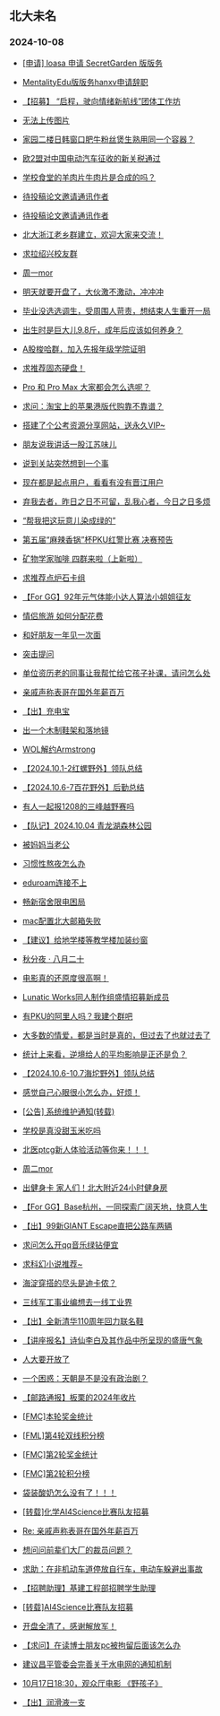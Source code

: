 ## 北大未名 
### 2024-10-08

+ [[申请] loasa 申请 SecretGarden 版版务](https://bbs.pku.edu.cn/v2/post-read.php?bid=751&threadid=18854467)

+ [MentalityEdu版版务hanxv申请辞职](https://bbs.pku.edu.cn/v2/post-read.php?bid=740&threadid=18854886)

+ [【招募】 “启程，驶向情绪新航线”团体工作坊](https://bbs.pku.edu.cn/v2/post-read.php?bid=351&threadid=18855211)

+ [无法上传图片](https://bbs.pku.edu.cn/v2/post-read.php?bid=16&threadid=18855003)

+ [家园二楼日韩窗口肥牛粉丝煲生熟用同一个容器？](https://bbs.pku.edu.cn/v2/post-read.php?bid=1431&threadid=18855289)

+ [欧2盟对中国电动汽车征收的新关税通过](https://bbs.pku.edu.cn/v2/post-read.php?bid=155&threadid=18854647)

+ [学校食堂的羊肉片牛肉片是合成的吗？](https://bbs.pku.edu.cn/v2/post-read.php?bid=1431&threadid=18854943)

+ [待投稿论文邀请通讯作者](https://bbs.pku.edu.cn/v2/post-read.php?bid=138&threadid=18855403)

+ [待投稿论文邀请通讯作者](https://bbs.pku.edu.cn/v2/post-read.php?bid=104&threadid=18855404)

+ [北大浙江老乡群建立，欢迎大家来交流！](https://bbs.pku.edu.cn/v2/post-read.php?bid=457&threadid=18623949)

+ [求拉绍兴校友群](https://bbs.pku.edu.cn/v2/post-read.php?bid=457&threadid=18278531)

+ [周一mor](https://bbs.pku.edu.cn/v2/post-read.php?bid=468&threadid=18855178)

+ [明天就要开盘了，大伙激不激动，冲冲冲](https://bbs.pku.edu.cn/v2/post-read.php?bid=249&threadid=18855278)

+ [毕业没选选调生，受周围人苛责，想结束人生重开一局](https://bbs.pku.edu.cn/v2/post-read.php?bid=55&threadid=18855108)

+ [出生时是巨大儿9.8斤，成年后应该如何养身？](https://bbs.pku.edu.cn/v2/post-read.php?bid=244&threadid=18855173)

+ [A股梭哈群，加入先报年级学院证明](https://bbs.pku.edu.cn/v2/post-read.php?bid=249&threadid=18855351)

+ [求推荐固态硬盘！](https://bbs.pku.edu.cn/v2/post-read.php?bid=484&threadid=18854680)

+ [Pro 和 Pro Max 大家都会怎么选呢？](https://bbs.pku.edu.cn/v2/post-read.php?bid=488&threadid=18855302)

+ [求问：淘宝上的苹果港版代购靠不靠谱？](https://bbs.pku.edu.cn/v2/post-read.php?bid=488&threadid=18854374)

+ [搭建了个公考资源分享网站，送永久VIP~](https://bbs.pku.edu.cn/v2/post-read.php?bid=209&threadid=18850101)

+ [朋友说我讲话一股江苏味儿](https://bbs.pku.edu.cn/v2/post-read.php?bid=251&threadid=18854992)

+ [说到关站突然想到一个事](https://bbs.pku.edu.cn/v2/post-read.php?bid=338&threadid=18855269)

+ [现在都是起点用户，看看有没有晋江用户](https://bbs.pku.edu.cn/v2/post-read.php?bid=1475&threadid=18665341)

+ [弃我去者，昨日之日不可留，乱我心者，今日之日多烦](https://bbs.pku.edu.cn/v2/post-read.php?bid=53&threadid=18855181)

+ [“帮我把这玩意儿染成绿的”](https://bbs.pku.edu.cn/v2/post-read.php?bid=354&threadid=18851172)

+ [第五届“麻辣香锅”杯PKU红警比赛 决赛预告](https://bbs.pku.edu.cn/v2/post-read.php?bid=49&threadid=18855209)

+ [矿物学家咖啡 四群来啦（上新啦）](https://bbs.pku.edu.cn/v2/post-read.php?bid=546&threadid=18850415)

+ [求推荐点炉石卡组](https://bbs.pku.edu.cn/v2/post-read.php?bid=49&threadid=18853457)

+ [【For GG】92年元气体能小达人算法小姐姐征友](https://bbs.pku.edu.cn/v2/post-read.php?bid=167&threadid=18855174)

+ [情侣旅游 如何分配花费](https://bbs.pku.edu.cn/v2/post-read.php?bid=36&threadid=18854941)

+ [和好朋友一年见一次面](https://bbs.pku.edu.cn/v2/post-read.php?bid=176&threadid=18854778)

+ [突击提问](https://bbs.pku.edu.cn/v2/post-read.php?bid=52&threadid=18854964)

+ [单位资历老的同事让我帮忙给它孩子补课，请问怎么处](https://bbs.pku.edu.cn/v2/post-read.php?bid=99&threadid=18854824)

+ [亲戚声称表哥在国外年薪百万](https://bbs.pku.edu.cn/v2/post-read.php?bid=99&threadid=18855317)

+ [【出】充电宝](https://bbs.pku.edu.cn/v2/post-read.php?bid=71&threadid=18855267)

+ [出一个木制鞋架和落地镜](https://bbs.pku.edu.cn/v2/post-read.php?bid=71&threadid=18855347)

+ [WOL解约Armstrong](https://bbs.pku.edu.cn/v2/post-read.php?bid=519&threadid=18855390)

+ [【2024.10.1-2红螺野外】领队总结](https://bbs.pku.edu.cn/v2/post-read.php?bid=224&threadid=18855321)

+ [【2024.10.6-7百花野外】后勤总结](https://bbs.pku.edu.cn/v2/post-read.php?bid=224&threadid=18855367)

+ [有人一起报1208的三峰越野赛吗](https://bbs.pku.edu.cn/v2/post-read.php?bid=1364&threadid=18855315)

+ [【队记】2024.10.04 青龙湖森林公园](https://bbs.pku.edu.cn/v2/post-read.php?bid=952&threadid=18855118)

+ [被妈妈当老公](https://bbs.pku.edu.cn/v2/post-read.php?bid=690&threadid=18855170)

+ [习惯性熬夜怎么办](https://bbs.pku.edu.cn/v2/post-read.php?bid=690&threadid=18855252)

+ [eduroam连接不上](https://bbs.pku.edu.cn/v2/post-read.php?bid=668&threadid=18855274)

+ [畅新宿舍限电困局](https://bbs.pku.edu.cn/v2/post-read.php?bid=438&threadid=18855185)

+ [mac配置北大邮箱失败](https://bbs.pku.edu.cn/v2/post-read.php?bid=668&threadid=18855198)

+ [【建议】给地学楼等教学楼加装纱窗](https://bbs.pku.edu.cn/v2/post-read.php?bid=438&threadid=18855258)

+ [秋分夜 · 八月二十](https://bbs.pku.edu.cn/v2/post-read.php?bid=80&threadid=18855449)

+ [电影真的还原度很高啊！](https://bbs.pku.edu.cn/v2/post-read.php?bid=598&threadid=18855434)

+ [Lunatic Works同人制作组盛情招募新成员](https://bbs.pku.edu.cn/v2/post-read.php?bid=108&threadid=18838018)

+ [有PKU的阿里人吗？我建个群吧](https://bbs.pku.edu.cn/v2/post-read.php?bid=457&threadid=18855436)

+ [大多数的情爱，都是当时是真的，但过去了也就过去了](https://bbs.pku.edu.cn/v2/post-read.php?bid=36&threadid=18855282)

+ [统计上来看，逆境给人的平均影响是正还是负？](https://bbs.pku.edu.cn/v2/post-read.php?bid=251&threadid=18848756)

+ [【2024.10.6-10.7海坨野外】领队总结](https://bbs.pku.edu.cn/v2/post-read.php?bid=224&threadid=18855460)

+ [感觉自己心眼很小怎么办，好烦！](https://bbs.pku.edu.cn/v2/post-read.php?bid=690&threadid=18855394)

+ [[公告] 系统维护通知(转载)](https://bbs.pku.edu.cn/v2/post-read.php?bid=1&threadid=18854725)

+ [学校是真没甜玉米吃吗](https://bbs.pku.edu.cn/v2/post-read.php?bid=1431&threadid=18855406)

+ [北医ptcg新人体验活动等你来！！！](https://bbs.pku.edu.cn/v2/post-read.php?bid=138&threadid=18855469)

+ [周二mor](https://bbs.pku.edu.cn/v2/post-read.php?bid=468&threadid=18855468)

+ [出健身卡 家人们！北大附近24小时健身房](https://bbs.pku.edu.cn/v2/post-read.php?bid=310&threadid=18855493)

+ [【For GG】Base杭州，一同探索广阔天地，快意人生](https://bbs.pku.edu.cn/v2/post-read.php?bid=167&threadid=18849022)

+ [【出】99新GIANT Escape直把公路车两辆](https://bbs.pku.edu.cn/v2/post-read.php?bid=71&threadid=18855290)

+ [求问怎么开qq音乐绿钻便宜](https://bbs.pku.edu.cn/v2/post-read.php?bid=1380&threadid=18855038)

+ [求科幻小说推荐~](https://bbs.pku.edu.cn/v2/post-read.php?bid=53&threadid=18848301)

+ [海淀穿搭的尽头是迪卡侬？](https://bbs.pku.edu.cn/v2/post-read.php?bid=354&threadid=18854489)

+ [三线军工事业编想去一线工业界](https://bbs.pku.edu.cn/v2/post-read.php?bid=99&threadid=18853798)

+ [【出】全新清华110周年回力联名鞋](https://bbs.pku.edu.cn/v2/post-read.php?bid=71&threadid=18855273)

+ [【讲座报名】诗仙李白及其作品中所呈现的盛唐气象](https://bbs.pku.edu.cn/v2/post-read.php?bid=25&threadid=18855505)

+ [人大要开放了](https://bbs.pku.edu.cn/v2/post-read.php?bid=180&threadid=18733506)

+ [一个困惑：天朝是不是没有政治剧？](https://bbs.pku.edu.cn/v2/post-read.php?bid=53&threadid=18782703)

+ [【邮路通报】板栗的2024年收片](https://bbs.pku.edu.cn/v2/post-read.php?bid=1367&threadid=18797429)

+ [[FMC]本轮奖金统计](https://bbs.pku.edu.cn/v2/post-read.php?bid=519&threadid=18855531)

+ [[FML]第4轮双线积分榜](https://bbs.pku.edu.cn/v2/post-read.php?bid=519&threadid=18855524)

+ [[FMC]第2轮奖金统计](https://bbs.pku.edu.cn/v2/post-read.php?bid=519&threadid=18855537)

+ [[FMC]第2轮积分榜](https://bbs.pku.edu.cn/v2/post-read.php?bid=519&threadid=18855530)

+ [袋装酸奶怎么没有了！！！](https://bbs.pku.edu.cn/v2/post-read.php?bid=1431&threadid=18855541)

+ [[转载]化学AI4Science比赛队友招募](https://bbs.pku.edu.cn/v2/post-read.php?bid=61&threadid=18855552)

+ [Re: 亲戚声称表哥在国外年薪百万](https://bbs.pku.edu.cn/v2/post-read.php?bid=99&threadid=18855317)

+ [想问问前辈们大厂的裁员问题？](https://bbs.pku.edu.cn/v2/post-read.php?bid=99&threadid=18854472)

+ [求助：在非机动车道停放自行车，电动车躲避出事故](https://bbs.pku.edu.cn/v2/post-read.php?bid=301&threadid=18855558)

+ [【招聘助理】基建工程部招聘学生助理](https://bbs.pku.edu.cn/v2/post-read.php?bid=351&threadid=18855560)

+ [[转载]AI4Science比赛队友招募](https://bbs.pku.edu.cn/v2/post-read.php?bid=322&threadid=18855553)

+ [开盘全清了，感谢解放军！](https://bbs.pku.edu.cn/v2/post-read.php?bid=249&threadid=18855512)

+ [【求问】在读博士朋友pc被拘留后面该怎么办](https://bbs.pku.edu.cn/v2/post-read.php?bid=301&threadid=18853813)

+ [建议昌平管委会完善关于水电网的通知机制](https://bbs.pku.edu.cn/v2/post-read.php?bid=438&threadid=18855592)

+ [10月17日18:30，观众厅电影 《野孩子》](https://bbs.pku.edu.cn/v2/post-read.php?bid=222&threadid=18855615)

+ [【出】润滑液一支](https://bbs.pku.edu.cn/v2/post-read.php?bid=71&threadid=18854848)

